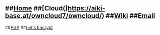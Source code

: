 ##[Home](https://aiki-base.at/drupal/)
##[Cloud(]https://aiki-base.at/owncloud7/owncloud/)
##[Wiki](https://aiki-base.at/mediawiki/index.php/Beschlussbuch)
##[Email](https://aiki-base.at/roundcube/)
-------------------------------
##[PGP](https://www.gnupg.org/download/iconv.html)
##[Let's Encrypt](https://letsencrypt.org/)
